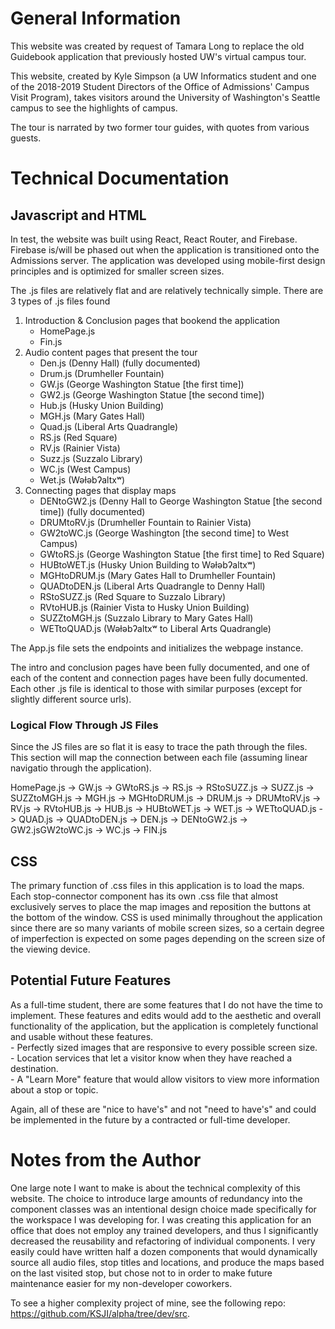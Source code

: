 # General Information
This website was created by request of Tamara Long to replace the old Guidebook application that previously hosted UW's virtual campus tour.

This website, created by Kyle Simpson (a UW Informatics student and one of the 2018-2019 Student Directors of the Office of Admissions' Campus Visit Program), takes visitors around the University of Washington's Seattle campus to see the highlights of campus.  

The tour is narrated by two former tour guides, with quotes from various guests.  




# Technical Documentation
## Javascript and HTML
In test, the website was built using React, React Router, and Firebase.  Firebase is/will be phased out when the application is transitioned onto the Admissions server.  The application was developed using mobile-first design principles and is optimized for smaller screen sizes.

The .js files are relatively flat and are relatively technically simple.  There are 3 types of .js files found
1. Introduction & Conclusion pages that bookend the application
    - HomePage.js
    - Fin.js
2. Audio content pages that present the tour
    - Den.js (Denny Hall) (fully documented) 
    - Drum.js (Drumheller Fountain)
    - GW.js (George Washington Statue [the first time])
    - GW2.js (George Washington Statue [the second time])
    - Hub.js (Husky Union Building)
    - MGH.js (Mary Gates Hall)
    - Quad.js (Liberal Arts Quadrangle)
    - RS.js (Red Square)
    - RV.js (Rainier Vista)
    - Suzz.js (Suzzalo Library)
    - WC.js (West Campus)
    - Wet.js (Wǝɫǝbʔaltxʷ)
3. Connecting pages that display maps
    - DENtoGW2.js (Denny Hall to George Washington Statue [the second time]) (fully documented)
    - DRUMtoRV.js (Drumheller Fountain to Rainier Vista)
    - GW2toWC.js (George Washington [the second time] to West Campus)
    - GWtoRS.js (George Washington Statue [the first time] to Red Square)
    - HUBtoWET.js (Husky Union Building to Wǝɫǝbʔaltxʷ)
    - MGHtoDRUM.js (Mary Gates Hall to Drumheller Fountain)
    - QUADtoDEN.js (Liberal Arts Quadrangle to Denny Hall)
    - RStoSUZZ.js (Red Square to Suzzalo Library)
    - RVtoHUB.js (Rainier Vista to Husky Union Building)
    - SUZZtoMGH.js (Suzzalo Library to Mary Gates Hall)
    - WETtoQUAD.js (Wǝɫǝbʔaltxʷ to Liberal Arts Quadrangle)

The App.js file sets the endpoints and initializes the webpage instance.

The intro and conclusion pages have been fully documented, and one of each of the content and connection pages have been fully documented.  Each other .js file is identical to those with similar purposes (except for slightly different source urls).

### Logical Flow Through JS Files
Since the JS files are so flat it is easy to trace the path through the files.  This section will map the connection between each file (assuming linear navigatio through the application).

HomePage.js -> GW.js -> GWtoRS.js -> RS.js -> RStoSUZZ.js -> SUZZ.js -> SUZZtoMGH.js -> MGH.js -> MGHtoDRUM.js -> DRUM.js -> DRUMtoRV.js -> RV.js -> RVtoHUB.js -> HUB.js -> HUBtoWET.js -> WET.js -> WETtoQUAD.js -> QUAD.js -> QUADtoDEN.js -> DEN.js -> DENtoGW2.js -> GW2.jsGW2toWC.js -> WC.js -> FIN.js


## CSS
The primary function of .css files in this application is to load the maps.  Each stop-connector component has its own .css file that almost exclusively serves to place the map images and reposition the buttons at the bottom of the window.  CSS is used minimally throughout the application since there are so many variants of mobile screen sizes, so a certain degree of imperfection is expected on some pages depending on the screen size of the viewing device.


## Potential Future Features
As a full-time student, there are some features that I do not have the time to implement.  These features and edits would add to the aesthetic and overall functionality of the application, but the application is completely functional and usable without these features.  
    - Perfectly sized images that are responsive to every possible screen size.  
    - Location services that let a visitor know when they have reached a destination.  
    - A "Learn More" feature that would allow visitors to view more information about a stop or topic.  

Again, all of these are "nice to have's" and not "need to have's" and could be implemented in the future by a contracted or full-time developer.


# Notes from the Author
One large note I want to make is about the technical complexity of this website.  The choice to introduce large amounts of redundancy into the component classes was an intentional design choice made specifically for the workspace I was developing for.  I was creating this application for an office that does not employ any trained developers, and thus I significantly decreased the reusability and refactoring of individual components.  I very easily could have written half a dozen components that would dynamically source all audio files, stop titles and locations, and produce the maps based on the last visited stop, but chose not to in order to make future maintenance easier for my non-developer coworkers.

To see a higher complexity project of mine, see the following repo: https://github.com/KSJI/alpha/tree/dev/src.
